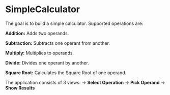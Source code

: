 # SimpleCalculator

The goal is to build a simple calculator. Supported operations are:

**Addition:** Adds two operands.

**Subtraction:** Subtracts one operant from another.

**Multiply:** Multiplies to operands.

**Divide:** Divides one operant by another.

**Square Root:** Calculates the Square Root of one operand.

The application consists of 3 views:
  -> **Select Operation**
  -> **Pick Operand**
  -> **Show Results**
